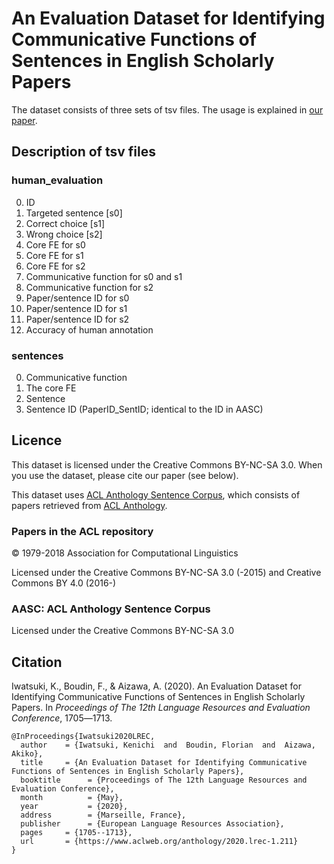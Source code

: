 # An Evaluation Dataset for Identifying Communicative Functions of Sentences in English Scholarly Papers

The dataset consists of three sets of tsv files. The usage is explained in [our paper](https://www.researchgate.net/publication/339658767_An_Evaluation_Dataset_for_Identifying_Communicative_Functions_of_Sentences_in_English_Scholarly_Papers).

## Description of tsv files

### human_evaluation

0. ID
0. Targeted sentence [s0]
0. Correct choice [s1]
0. Wrong choice [s2]
0. Core FE for s0
0. Core FE for s1
0. Core FE for s2
0. Communicative function for s0 and s1
0. Communicative function for s2
0. Paper/sentence ID for s0
0. Paper/sentence ID for s1
0. Paper/sentence ID for s2
0. Accuracy of human annotation

### sentences

0. Communicative function
0. The core FE
0. Sentence
0. Sentence ID (PaperID_SentID; identical to the ID in AASC)

## Licence

This dataset is licensed under the Creative Commons BY-NC-SA 3.0. When you use the dataset, please cite our paper (see below).

This dataset uses [ACL Anthology Sentence Corpus](https://github.com/KMCS-NII/AASC), which consists of papers retrieved from [ACL Anthology](https://www.aclweb.org/anthology/).

### Papers in the ACL repository

&copy; 1979-2018 Association for Computational Linguistics

Licensed under the Creative Commons BY-NC-SA 3.0 (-2015) and Creative Commons BY 4.0 (2016-)

### AASC: ACL Anthology Sentence Corpus

Licensed under the Creative Commons BY-NC-SA 3.0

## Citation

Iwatsuki, K., Boudin, F., & Aizawa, A. (2020). An Evaluation Dataset for Identifying Communicative Functions of Sentences in English Scholarly Papers. In *Proceedings of The 12th Language Resources and Evaluation Conference*, 1705―1713.

```
@InProceedings{Iwatsuki2020LREC,
  author    = {Iwatsuki, Kenichi  and  Boudin, Florian  and  Aizawa, Akiko},
  title     = {An Evaluation Dataset for Identifying Communicative Functions of Sentences in English Scholarly Papers},
  booktitle      = {Proceedings of The 12th Language Resources and Evaluation Conference},
  month          = {May},
  year           = {2020},
  address        = {Marseille, France},
  publisher      = {European Language Resources Association},
  pages     = {1705--1713},
  url       = {https://www.aclweb.org/anthology/2020.lrec-1.211}
}
```
